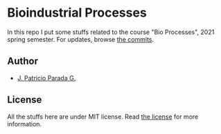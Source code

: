 # Bioindustrial Processes

In this repo I put some stuffs related to the course "Bio Processes", 2021 spring semester. For updates, browse [the commits](https://github.com/pelafusta/bioindustrial_processes/commits/master).

## Author

* [J. Patricio Parada G.](https://github.com/pelafustan)

## License

All the stuffs here are under MIT license. Read [the license](./LICENSE) for more information.
